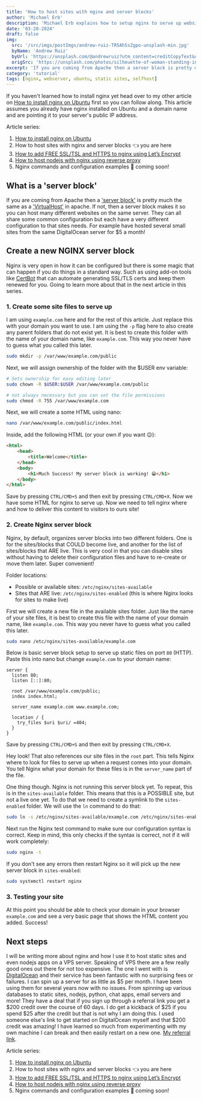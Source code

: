 ```yaml
---
title: 'How to host sites with nginx and server blocks'
author: 'Michael Erb'
description: 'Michael Erb explains how to setup nginx to serve up websites using a concept nginx calls server blocks'
date: '03-20-2024'
draft: false
img:
  src: '/src/imgs/postImgs/andrew-ruiz-TR5Ah5sZgpo-unsplash-min.jpg'
  byName: 'Andrew Ruiz'
  byUrl: 'https://unsplash.com/@andrewruiz?utm_content=creditCopyText&utm_medium=referral&utm_source=unsplash'
  origSrc: 'https://unsplash.com/photos/silhouette-of-woman-standing-in-front-of-blue-lights-TR5Ah5sZgpo?utm_content=creditCopyText&utm_medium=referral&utm_source=unsplash'
excerpt: 'If you are coming from Apache then a server block is pretty much the same as a VirtualHost in apache. If not, then a server block makes it so you can host many different websites on the same server. Create a new NGINX server block'
category: 'tutorial'
tags: [nginx, webserver, ubuntu, static sites, selfhost]
---
```


If you haven't learned how to install nginx yet head over to my other article on [How to install nginx on Ubuntu](/blog/how-to-install-nginx-ubuntu) first so you can follow along. This article assumes you already have nginx installed on Ubuntu and a domain name and are pointing it to your server's public IP address.

Article series:
1. <a href="/blog/how-to-install-nginx-ubuntu" target="_blank">How to install nginx on Ubuntu</a>
2. How to host sites with nginx and server blocks 👈 you are here
3. <a href="/blog/how-to-add-free-ssltsl-https-to-nginx-using-lets-encrypt" target="_blank">How to add FREE SSL/TSL and HTTPS to nginx using Let’s Encrypt</a>
4. <a href="/blog/how-to-host-nodejs-with-nginx-using-reverse-proxy" target="_blank">How to host nodejs with nginx using reverse proxy</a>
5. Nginx commands and configuration examples 🫥 coming soon!

## What is a 'server block'

If you are coming from Apache then a ['server block'](https://www.nginx.com/resources/wiki/start/topics/examples/server_blocks/) is pretty much the same as a ['VirtualHost'](https://httpd.apache.org/docs/2.4/vhosts/examples.html) in apache. If not, then a server block makes it so you can host many different websites on the same server. They can all share some common configuration but each have a very different configuration to that sites needs. For example have hosted several small sites from the same DigitalOcean server for $5 a month!

## Create a new NGINX server block

Nginx is very open in how it can be configured but there is some magic that can happen if you do things in a standard way. Such as using add-on tools like [CertBot](https://certbot.eff.org/) that can automate generating SSL/TLS certs and keep them renewed for you. Going to learn more about that in the next article in this series.

### 1. Create some site files to serve up

I am using `example.com` here and for the rest of this article. Just replace this with your domain you want to use. I am using the `-p` flag here to also create any parent folders that do not exist yet. It is best to create this folder with the name of your domain name, like `example.com`. This way you never have to guess what you called this later.

```bash
sudo mkdir -p /var/www/example.com/public
```

Next, we will assign ownership of the folder with the $USER env variable:

```bash
# Sets ownership for easy editing later
sudo chown -R $USER:$USER /var/www/example.com/public

# not always necessary but you can set the file permissions
sudo chmod -R 755 /var/www/example.com
```

Next, we will create a some HTML using nano:

```bash
nano /var/www/example.com/public/index.html
```

Inside, add the following HTML (or your own if you want 😉):

```html
<html>
    <head>
        <title>Welcome</title>
    </head>
    <body>
        <h1>Much Success! My server block is working! 😁</h1>
    </body>
</html>
```

Save by pressing `CTRL/CMD+S` and then exit by pressing `CTRL/CMD+X`. Now we have some HTML for nginx to serve up. Now we need to tell nginx where and how to deliver this content to visitors to ours site!

### 2. Create Nginx server block

Nginx, by default, organizes server blocks into two different folders. One is for the sites/blocks that COULD become live, and another for the list of sites/blocks that ARE live. This is very cool in that you can disable sites without having to delete their configuration files and have to re-create or move them later. Super convenient!

Folder locations:

* Possible or available sites: `/etc/nginx/sites-available`
* Sites that ARE live: `/etc/nginx/sites-enabled` (this is where Nginx looks for sites to make live)

First we will create a new file in the available sites folder. Just like the name of your site files, it is best to create this file with the name of your domain name, like `example.com`. This way you never have to guess what you called this later.

```bash
sudo nano /etc/nginx/sites-available/example.com
```

Below is basic server block setup to serve up static files on port `80` (HTTP). Paste this into nano but change `example.com` to your domain name:

```nginx
server {
  listen 80;
  listen [::]:80;

  root /var/www/example.com/public;
  index index.html;

  server_name example.com www.example.com;

  location / {
    try_files $uri $uri/ =404;
  }
}
```
Save by pressing `CTRL/CMD+S` and then exit by pressing `CTRL/CMD+X`.

Hey look! That also references our site files in the `root` part. This tells Nginx where to look for files to serve up when a request comes into your domain. You tell Nginx what your domain for these files is in the `server_name` part of the file.

One thing though. Nginx is not running this server block yet. To repeat, this is in the `sites-available` folder. This means that this is a POSSIBLE site, but not a live one yet. To do that we need to create a symlink to the `sites-enabled` folder. We will use the `ln` command to do that:

```bash
sudo ln -s /etc/nginx/sites-available/example.com /etc/nginx/sites-enabled/
```

Next run the Nginx test command to make sure our configuration syntax is correct. Keep in mind, this only checks if the syntax is correct, not if it will work completely:

```bash
sudo nginx -t
```

If you don't see any errors then restart Nginx so it will pick up the new server block in `sites-enabled`:

```bash
sudo systemctl restart nginx
```

### 3. Testing your site

At this point you should be able to check your domain in your browser `example.com` and see a very basic page that shows the HTML content you added. Success!

## Next steps

I will be writing more about nginx and how I use it to host static sites and even nodejs apps on a VPS server. Speaking of VPS there are a few really good ones out there for not too expensive. The one I went with is [DigitalOcean](https://m.do.co/c/5274752299b2) and their service has been fantastic with no surprising fees or failures. I can spin up a server for as little as $5 per month. I have been using them for several years now with no issues. From spinning up various databases to static sites, nodejs, python, chat apps, email servers and more! They have a deal that if you sign up through a referral link you get a $200 credit over the course of 60 days. I do get a kickback of $25 if you spend $25 after the credit but that is not why I am doing this. I used someone else's link to get started on DigitalOcean myself and that $200 credit was amazing! I have learned so much from experimenting with my own machine I can break and then easily restart on a new one. [My referral link](https://m.do.co/c/5274752299b2).

Article series:
1. <a href="/blog/how-to-install-nginx-ubuntu" target="_blank">How to install nginx on Ubuntu</a>
2. How to host sites with nginx and server blocks 👈 you are here
3. <a href="/blog/how-to-add-free-ssltsl-https-to-nginx-using-lets-encrypt" target="_blank">How to add FREE SSL/TSL and HTTPS to nginx using Let’s Encrypt</a>
4. <a href="/blog/how-to-host-nodejs-with-nginx-using-reverse-proxy" target="_blank">How to host nodejs with nginx using reverse proxy</a>
5. Nginx commands and configuration examples 🫥 coming soon!
